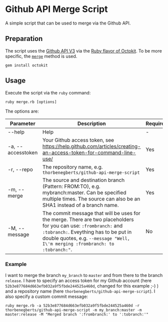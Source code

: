 Github API Merge Script
=======================

A simple script that can be used to merge via the Github API.

## Preparation

The script uses the [Github API V3](https://developer.github.com/v3/) via the [Ruby flavor of Octokit](https://github.com/octokit/octokit.rb). To be more specific, the [`merge`](http://octokit.github.io/octokit.rb/Octokit/Client/Commits.html#merge-instance_method) method is used.

```
gem install octokit
```

## Usage

Execute the script via the `ruby` command:

```
ruby merge.rb [options]
```

The options are:

| Parameter         | Description                                                                                                                                                                                                                                  | Required |
|-------------------|----------------------------------------------------------------------------------------------------------------------------------------------------------------------------------------------------------------------------------------------|----------|
| --help            | Help                                                                                                                                                                                                                                         | -        |
| -a, --accesstoken | Your Github access token, see https://help.github.com/articles/creating-an-access-token-for-command-line-use/                                                                                                                                | Yes      |
| -r, --repo       | The repository name, e.g. `thorbenegberts/github-api-merge-script`                                                                                                                                                                           | Yes      |
| -m, --merge       | The source and destination branch (Pattern: FROM:TO), e.g. mybranch:master. Can be specified multiple times. The source can also be an SHA1 instead of a branch name.                                                                                                                                 | Yes      |
| -M, --message     | The commit message that will be uses for the merge. There are two placeholders for you can use: `:frombranch:` and `:tobranch:`. Eveything has to be put in double quotes, e.g. `--message "Well, I\'m merging :frombranch: to :tobranch:"`. | No       |

### Example

I want to merge the branch `my_branch` to `master` and from there to the branch `release`. I have to specify an access token for my Github account (here `52b3e877684d663efb032a9f5fbde244525a460d`, changed for this example ;-) ) and a repository name (here `thorbenegberts/github-api-merge-script`). I also specify a custom commit message:

```
ruby merge.rb -a 52b3e877684d663efb032a9f5fbde244525a460d -r thorbenegberts/github-api-merge-script -m my_branch:master -m master:release -M "Merged branch ':frombranch:' to ':tobranch:'"
```
